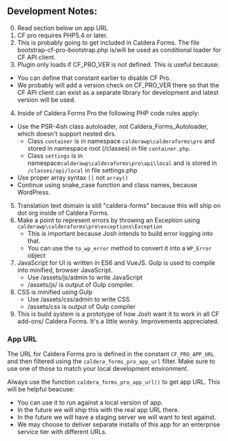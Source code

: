 ## Development Notes:
0) Read section below on app URL
1) CF pro requires PHP5.4 or later.
2) This is probably going to get included in Caldera Forms. The file bootstrap-cf-pro-bootstrap.php is/will be used as conditional loader for CF API client.
3) Plugin only loads if CF_PRO_VER is not defined. This is useful because:
* You can define that constant earlier to disable CF Pro.
* We probably will add a version check on CF_PRO_VER there so that the CF API client can exist as a separate library for development and latest version will be used.
4) Inside of Caldera Forms Pro the following PHP code rules apply:
* Use the PSR-4ish class autoloader, not Caldera_Forms_Autoloader, which doesn't support nested dirs.
    * Class `container` is in namespace `calderawp\calderaforms\pro` and stored in namespace root (/classes)  in file `container.php`.
    * Class `settings` is in namespace`calderawp\calderaforms\pro\api\local` and is stored in `/classes/api/local` in file settings.php
* Use proper array syntax `[]` not `array()`
* Continue using snake_case function and class names, because WordPress.
5) Translation text domain is still "caldera-forms" because this will ship on dot org inside of Caldera Forms.
6) Make a point to represent errors by throwing an Exception using `calderawp\calderaforms\pro\exceptions\Exception`
    * This is important because Josh intends to build error logging into that.
    * You can use the `to_wp_error` method to convert it into a `WP_Error` object
7) JavaScript for UI is written in ES6 and VueJS. Gulp is used to compile into minified, browser JavaScript.
    * Use /assets/js/admin to write JavaScript
    * /assets/js/ is output of Gulp compiler.
8) CSS is minified using Gulp
    * Use /assets/css/admin to write CSS
    * /assets/css is output of Gulp compiler
9) This is build system is a prototype of how Josh want it to work in all CF add-ons/ Caldera Forms. It's a little wonky. Improvements appreciated.

### App URL
The URL for Caldera Forms pro is defined in the constant `CF_PRO_APP_URL` and then filtered using the `caldera_forms_pro_app_url` filter. Make sure to use one of those to match your local development environment.

Always use the function `caldera_forms_pro_app_url()` to get app URL. This will be helpful beacuse:
* You can use it to run against a local version of app.
* In the future we will ship this with the real app URL there.
* In the future we will have a staging server we will want to test against.
* We may choose to deliver separate installs of this app for an enterprise service tier with different URLs. 